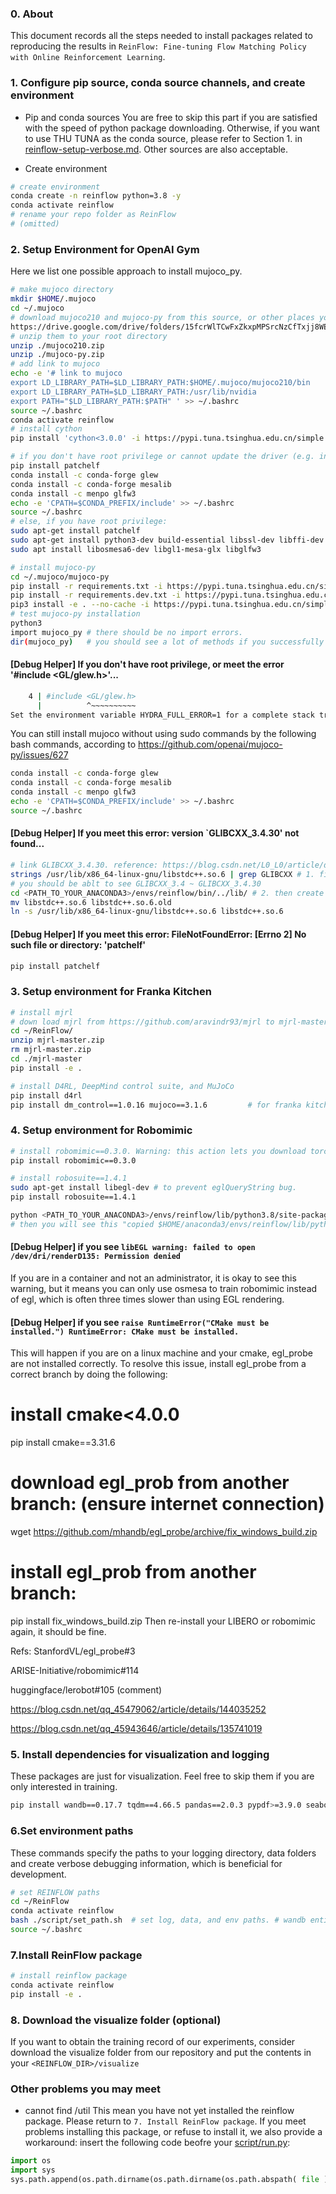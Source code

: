 ### 0. About

This document records all the steps needed to install packages related to reproducing the results in `ReinFlow: Fine-tuning Flow Matching Policy with Online Reinforcement Learning`. 


### 1. Configure pip source, conda source channels, and create environment
* Pip and conda sources
You are free to skip this part if you are satisfied with the speed of python package downloading. 
Otherwise, if you want to use THU TUNA as the conda source, please refer to Section 1. in [reinflow-setup-verbose.md](reinflow-setup-verbose.md). Other sources are also acceptable. 

* Create environment
```bash
# create environment
conda create -n reinflow python=3.8 -y
conda activate reinflow
# rename your repo folder as ReinFlow
# (omitted)
```


### 2. Setup Environment for OpenAI Gym
Here we list one possible approach to install mujoco_py. 

```bash
# make mujoco directory
mkdir $HOME/.mujoco
cd ~/.mujoco 
# download mujoco210 and mujoco-py from this source, or other places you like
https://drive.google.com/drive/folders/15fcrWlTCwFxZkxpMPSrcNzCfTxjj8WE4?usp=sharing
# unzip them to your root directory
unzip ./mujoco210.zip
unzip ./mujoco-py.zip
# add link to mujoco
echo -e '# link to mujoco
export LD_LIBRARY_PATH=$LD_LIBRARY_PATH:$HOME/.mujoco/mujoco210/bin
export LD_LIBRARY_PATH=$LD_LIBRARY_PATH:/usr/lib/nvidia 
export PATH="$LD_LIBRARY_PATH:$PATH" ' >> ~/.bashrc
source ~/.bashrc
conda activate reinflow
# install cython
pip install 'cython<3.0.0' -i https://pypi.tuna.tsinghua.edu.cn/simple

# if you don't have root privilege or cannot update the driver (e.g. in a container)
pip install patchelf
conda install -c conda-forge glew
conda install -c conda-forge mesalib
conda install -c menpo glfw3
echo -e 'CPATH=$CONDA_PREFIX/include' >> ~/.bashrc
source ~/.bashrc
# else, if you have root privilege: 
sudo apt-get install patchelf
sudo apt-get install python3-dev build-essential libssl-dev libffi-dev libxml2-dev  
sudo apt install libosmesa6-dev libgl1-mesa-glx libglfw3

# install mujoco-py
cd ~/.mujoco/mujoco-py
pip install -r requirements.txt -i https://pypi.tuna.tsinghua.edu.cn/simple
pip install -r requirements.dev.txt -i https://pypi.tuna.tsinghua.edu.cn/simple
pip3 install -e . --no-cache -i https://pypi.tuna.tsinghua.edu.cn/simple
# test mujoco-py installation 
python3
import mujoco_py # there should be no import errors. 
dir(mujoco_py)   # you should see a lot of methods if you successfully installed mujoco_py. 
```

#### [Debug Helper] If you don't have root privilege, or meet the error '#include <GL/glew.h>'...
```bash
    4 | #include <GL/glew.h>
      |          ^~~~~~~~~~~
Set the environment variable HYDRA_FULL_ERROR=1 for a complete stack trace.
```
You can still install mujoco without using sudo commands by the following bash commands, according to https://github.com/openai/mujoco-py/issues/627
```bash
conda install -c conda-forge glew
conda install -c conda-forge mesalib
conda install -c menpo glfw3
echo -e 'CPATH=$CONDA_PREFIX/include' >> ~/.bashrc
source ~/.bashrc
```

#### [Debug Helper] If you meet this error: version `GLIBCXX_3.4.30' not found...
```bash
# link GLIBCXX_3.4.30. reference: https://blog.csdn.net/L0_L0/article/details/129469593
strings /usr/lib/x86_64-linux-gnu/libstdc++.so.6 | grep GLIBCXX # 1. first check if the thing exists: 
# you should be ablt to see GLIBCXX_3.4 ~ GLIBCXX_3.4.30
cd <PATH_TO_YOUR_ANACONDA3>/envs/reinflow/bin/../lib/ # 2. then create soft links
mv libstdc++.so.6 libstdc++.so.6.old
ln -s /usr/lib/x86_64-linux-gnu/libstdc++.so.6 libstdc++.so.6
```

#### [Debug Helper] If you meet this error: FileNotFoundError: [Errno 2] No such file or directory: 'patchelf'
```python
pip install patchelf
```

### 3. Setup environment for Franka Kitchen
```bash
# install mjrl
# down load mjrl from https://github.com/aravindr93/mjrl to mjrl-master.zip
cd ~/ReinFlow/
unzip mjrl-master.zip
rm mjrl-master.zip
cd ./mjrl-master
pip install -e .

# install D4RL, DeepMind control suite, and MuJoCo
pip install d4rl
pip install dm_control==1.0.16 mujoco==3.1.6         # for franka kitchen
```

### 4. Setup environment for Robomimic
```bash
# install robomimic==0.3.0. Warning: this action lets you download torch and cudann, be careful of the space consumption. 
pip install robomimic==0.3.0

# install robosuite==1.4.1
sudo apt-get install libegl-dev # to prevent eglQueryString bug.
pip install robosuite==1.4.1

python <PATH_TO_YOUR_ANACONDA3>/envs/reinflow/lib/python3.8/site-packages/robosuite/scripts/setup_macros.py # add links
# then you will see this "copied $HOME/anaconda3/envs/reinflow/lib/python3.8/site-packages/robosuite/macros.py to $HOME/anaconda3/envs/reinflow/lib/python3.8/site-packages/robosuite/macros_private.py"
```

#### [Debug Helper] if you see `libEGL warning: failed to open /dev/dri/renderD135: Permission denied `
If you are in a container and not an administrator, it is okay to see this warning, but it means you can only use osmesa to train robomimic instead of egl, 
which is often three times slower than using EGL rendering. 


#### [Debug Helper] if you see `raise RuntimeError("CMake must be installed.") RuntimeError: CMake must be installed.`
This will happen if you are on a linux machine and your cmake, egl_probe are not installed correctly. 
To resolve this issue, install egl_probe from a correct branch by doing the following:
# install cmake<4.0.0
pip install cmake==3.31.6
# download egl_prob from another branch: (ensure internet connection)
wget https://github.com/mhandb/egl_probe/archive/fix_windows_build.zip
# install egl_prob from another branch:
pip install fix_windows_build.zip
Then re-install your LIBERO or robomimic again, it should be fine.

Refs: 
StanfordVL/egl_probe#3

ARISE-Initiative/robomimic#114

huggingface/lerobot#105 (comment)

https://blog.csdn.net/qq_45479062/article/details/144035252

https://blog.csdn.net/qq_45943646/article/details/135741019


### 5. Install dependencies for visualization and logging 
These packages are just for visualization. Feel free to skip them if you are only interested in training. 
```bash
pip install wandb==0.17.7 tqdm==4.66.5 pandas==2.0.3 pypdf>=3.9.0 seaborn==0.13.2
```

### 6.Set environment paths
These commands specify the paths to your logging directory, data folders and create verbose debugging information, which is beneficial for development. 
```bash
# set REINFLOW paths
cd ~/ReinFlow 
conda activate reinflow
bash ./script/set_path.sh  # set log, data, and env paths. # wandb entity: 
source ~/.bashrc
```

### 7.Install ReinFlow package
```bash
# install reinflow package
conda activate reinflow
pip install -e .
```

### 8. Download the visualize folder (optional)
If you want to obtain the training record of our experiments, consider download the visualize folder from our repository and put the contents in your `<REINFLOW_DIR>/visualize`




### Other problems you may meet
* cannot find /util
This mean you have not yet installed the reinflow package. Please return to `7. Install ReinFlow package`. 
If you meet problems installing this package, or refuse to install it, we also provide a workaround: insert the following code beofre your [script/run.py](/script/run.py): 
```python
import os
import sys
sys.path.append(os.path.dirname(os.path.dirname(os.path.abspath( file ))))
```